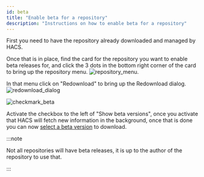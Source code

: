 ```yaml
---
id: beta
title: "Enable beta for a repository"
description: "Instructions on how to enable beta for a repository"
---
```


First you need to have the repository already downloaded and managed by HACS.

Once that is in place, find the card for the repository you want to enable beta releases for, and click the 3 dots in the bottom right corner of the card to bring up the repository menu.
![repository_menu](/img/repository_menu.png).

In that menu click on "Redownload" to bring up the Redownload dialog.
![redownload_dialog](/img/dialog/redownload.png)

![checkmark_beta](/img/checkmark_beta.png)

Activate the checkbox to the left of "Show beta versions", once you activate that HACS will fetch new information in the background, once that is done you can now [select a beta version](/docs/faq/select_version) to download.


:::note

Not all repositories will have beta releases, it is up to the author of the repository to use that.

:::